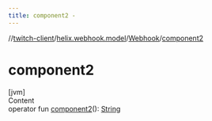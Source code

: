 ```yaml
---
title: component2 -
---
```

//[twitch-client](../../index.md)/[helix.webhook.model](../index.md)/[Webhook](index.md)/[component2](component2.md)



# component2  
[jvm]  
Content  
operator fun [component2](component2.md)(): [String](https://kotlinlang.org/api/latest/jvm/stdlib/kotlin/-string/index.html)  



